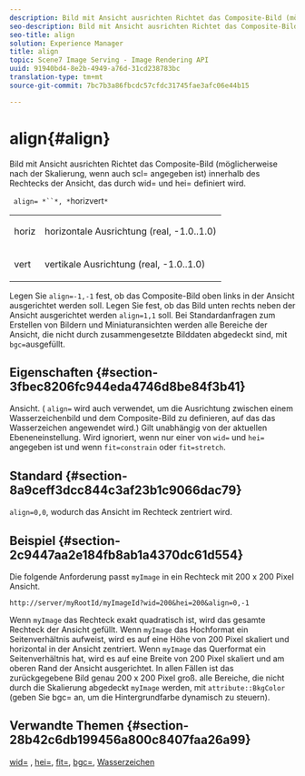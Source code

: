 ```yaml
---
description: Bild mit Ansicht ausrichten Richtet das Composite-Bild (möglicherweise nach der Skalierung, wenn auch scl= angegeben ist) innerhalb des Rechtecks der Ansicht, das durch wid= und hei= definiert wird.
seo-description: Bild mit Ansicht ausrichten Richtet das Composite-Bild (möglicherweise nach der Skalierung, wenn auch scl= angegeben ist) innerhalb des Rechtecks der Ansicht, das durch wid= und hei= definiert wird.
seo-title: align
solution: Experience Manager
title: align
topic: Scene7 Image Serving - Image Rendering API
uuid: 91940bd4-8e2b-4949-a76d-31cd238783bc
translation-type: tm+mt
source-git-commit: 7bc7b3a86fbcdc57cfdc31745fae3afc06e44b15

---
```



# align{#align}

Bild mit Ansicht ausrichten Richtet das Composite-Bild (möglicherweise nach der Skalierung, wenn auch scl= angegeben ist) innerhalb des Rechtecks der Ansicht, das durch wid= und hei= definiert wird.

` align= *``*, *`horizvert`*`

<table id="simpletable_4CB26F72A56D4515B767C303F8E8A1CF"> 
 <tr class="strow"> 
  <td class="stentry"> <p> <span class="codeph"> <span class="varname"> horiz </span></span> </p> </td> 
  <td class="stentry"> <p>horizontale Ausrichtung (real, -1.0..1.0) </p> </td> 
 </tr> 
 <tr class="strow"> 
  <td class="stentry"> <p> <span class="codeph"> <span class="varname"> vert </span></span> </p> </td> 
  <td class="stentry"> <p>vertikale Ausrichtung (real, -1.0..1.0) </p> </td> 
 </tr> 
</table>

Legen Sie `align=-1,-1` fest, ob das Composite-Bild oben links in der Ansicht ausgerichtet werden soll. Legen Sie fest, ob das Bild unten rechts neben der Ansicht ausgerichtet werden `align=1,1` soll. Bei Standardanfragen zum Erstellen von Bildern und Miniaturansichten werden alle Bereiche der Ansicht, die nicht durch zusammengesetzte Bilddaten abgedeckt sind, mit `bgc=`ausgefüllt.

## Eigenschaften {#section-3fbec8206fc944eda4746d8be84f3b41}

Ansicht. ( `align=` wird auch verwendet, um die Ausrichtung zwischen einem Wasserzeichenbild und dem Composite-Bild zu definieren, auf das das Wasserzeichen angewendet wird.) Gilt unabhängig von der aktuellen Ebeneneinstellung. Wird ignoriert, wenn nur einer von `wid=` und `hei=` angegeben ist und wenn `fit=constrain` oder `fit=stretch`.

## Standard {#section-8a9ceff3dcc844c3af23b1c9066dac79}

`align=0,0`, wodurch das Ansicht im Rechteck zentriert wird.

## Beispiel {#section-2c9447aa2e184fb8ab1a4370dc61d554}

Die folgende Anforderung passt `myImage` in ein Rechteck mit 200 x 200 Pixel Ansicht.

`http://server/myRootId/myImageId?wid=200&hei=200&align=0,-1`

Wenn `myImage` das Rechteck exakt quadratisch ist, wird das gesamte Rechteck der Ansicht gefüllt. Wenn `myImage` das Hochformat ein Seitenverhältnis aufweist, wird es auf eine Höhe von 200 Pixel skaliert und horizontal in der Ansicht zentriert. Wenn `myImage` das Querformat ein Seitenverhältnis hat, wird es auf eine Breite von 200 Pixel skaliert und am oberen Rand der Ansicht ausgerichtet. In allen Fällen ist das zurückgegebene Bild genau 200 x 200 Pixel groß. alle Bereiche, die nicht durch die Skalierung abgedeckt `myImage` werden, mit `attribute::BkgColor` (geben Sie bgc= an, um die Hintergrundfarbe dynamisch zu steuern).

## Verwandte Themen {#section-28b42c6db199456a800c8407faa26a99}

[wid=](../../../../../is-api/http-ref/image-serving-api-ref/c-http-protocol-reference/c-command-reference/r-is-http-wid.md#reference-bfeadcb67bf4485f851eb21345527e47) , [hei=](../../../../../is-api/http-ref/image-serving-api-ref/c-http-protocol-reference/c-command-reference/r-is-http-hei.md#reference-6d6f556ccc0e4b98a815e8a5c1944a96), [fit=](../../../../../is-api/http-ref/image-serving-api-ref/c-http-protocol-reference/c-command-reference/r-fit.md#reference-f11bff6d93d143d6b135de3a923bc989), [bgc=](../../../../../is-api/http-ref/image-serving-api-ref/c-http-protocol-reference/c-command-reference/r-bgc.md#reference-53376175f617446fbe5c69120f834b88), [Wasserzeichen](../../../../../is-api/http-ref/image-serving-api-ref/c-http-protocol-reference/c-syntax-and-features/r-watermarks.md#reference-35d2c3a2c98349b792921c6cb8e73832)
